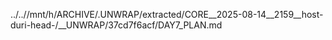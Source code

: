 ../..//mnt/h/ARCHIVE/.UNWRAP/extracted/CORE__2025-08-14__2159__host-duri-head-/__UNWRAP/37cd7f6acf/DAY7_PLAN.md
